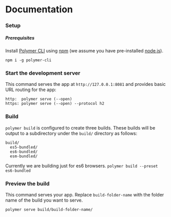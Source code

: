 # Documentation

### Setup

##### Prerequisites

Install [Polymer CLI](https://github.com/Polymer/polymer-cli) using
[npm](https://www.npmjs.com) (we assume you have pre-installed [node.js](https://nodejs.org)).

    npm i -g polymer-cli

### Start the development server

This command serves the app at `http://127.0.0.1:8081` and provides basic URL
routing for the app:

    http:  polymer serve (--open)
    https: polymer serve (--open) --protocol h2 

### Build
`polymer build` is configured to create three builds. These builds will be output to a subdirectory under the `build/` directory as follows:

```
build/
  es5-bundled/
  es6-bundled/
  esm-bundled/
```

Currently we are building just for es6 browsers. `polymer build --preset es6-bundled` 

### Preview the build

This command serves your app. Replace `build-folder-name` with the folder name of the build you want to serve.

    polymer serve build/build-folder-name/